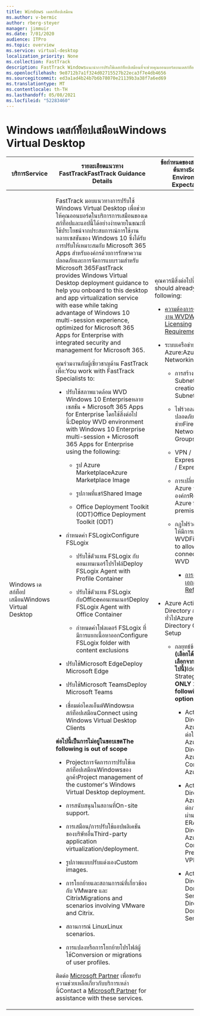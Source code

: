 ```yaml
---
title: Windows เดสก์ท็อปเสมือน
ms.author: v-bermic
author: rberg-steyer
manager: jimmuir
ms.date: 7/01/2020
audience: ITPro
ms.topic: overview
ms.service: virtual-desktop
localization_priority: None
ms.collection: FastTrack
description: FastTrack Windowsแนะนําการปรับใช้เดสก์ท็อปเสมือนที่จะช่วยคุณออนบอร์ดบนเดสก์ท็อปนี้
ms.openlocfilehash: 9e8712b7a1f324d02715527b22eca3f7e4db4656
ms.sourcegitcommit: ed3a1ad4b24b7b6b78070e21139b3a38f7a6ed69
ms.translationtype: MT
ms.contentlocale: th-TH
ms.lasthandoff: 05/08/2021
ms.locfileid: "52283460"
---
```

# <a name="windows-virtual-desktop"></a><span data-ttu-id="7b289-103">Windows เดสก์ท็อปเสมือน</span><span class="sxs-lookup"><span data-stu-id="7b289-103">Windows Virtual Desktop</span></span>

<table>
<thead>
<tr class="header">
<th><span data-ttu-id="7b289-104"><strong>บริการ</strong></span><span class="sxs-lookup"><span data-stu-id="7b289-104"><strong>Service</strong></span></span></th>
<th><span data-ttu-id="7b289-105"><strong>รายละเอียดแนวทาง FastTrack</strong></span><span class="sxs-lookup"><span data-stu-id="7b289-105"><strong>FastTrack Guidance Details</strong></span></span></th>
<th><span data-ttu-id="7b289-106"><strong>ข้อกำหนดของสภาพแวดล้อมต้นทาง</strong></span><span class="sxs-lookup"><span data-stu-id="7b289-106"><strong>Source Environment Expectations</strong></span></span></th>
</tr>
</thead>
<tbody>
<tr class="odd">
<td><span data-ttu-id="7b289-107">Windows เดสก์ท็อปเสมือน</span><span class="sxs-lookup"><span data-stu-id="7b289-107">Windows Virtual Desktop</span></span></td>
<td><p><span data-ttu-id="7b289-108">FastTrack มอบแนวทางการปรับใช้ Windows Virtual Desktop เพื่อช่วยให้คุณออนบอร์ดในบริการการเสมือนของเดสก์ท็อปและแอปนี้ได้อย่างง่ายดายในขณะที่ใช้ประโยชน์จากประสบการณ์การใช้งานหลายเซสชันของ Windows 10 ซึ่งได้รับการปรับให้เหมาะสมกับ Microsoft 365 Apps สําหรับองค์กรด้วยการรักษาความปลอดภัยและการจัดการแบบรวมสําหรับ Microsoft 365</span><span class="sxs-lookup"><span data-stu-id="7b289-108">FastTrack provides Windows Virtual Desktop deployment guidance to help you onboard to this desktop and app virtualization service with ease while taking advantage of Windows 10 multi-session experience, optimized for Microsoft 365 Apps for Enterprise with integrated security and management for Microsoft 365.</span></span></p>
<p><span data-ttu-id="7b289-109">คุณร่วมงานกับผู้เชี่ยวชาญด้าน FastTrack เพื่อ:</span><span class="sxs-lookup"><span data-stu-id="7b289-109">You work with FastTrack Specialists to:</span></span></p>
<ul>
<li><p><span data-ttu-id="7b289-110">ปรับใช้สภาพแวดล้อม WVD Windows 10 Enterpriseหลายเซสชัน + Microsoft 365 Apps for Enterprise โดยใช้สิ่งต่อไปนี้:</span><span class="sxs-lookup"><span data-stu-id="7b289-110">Deploy WVD environment with Windows 10 Enterprise multi-session + Microsoft 365 Apps for Enterprise using the following:</span></span></p>
<ul>
<li><p><span data-ttu-id="7b289-111">รูป Azure Marketplace</span><span class="sxs-lookup"><span data-stu-id="7b289-111">Azure Marketplace Image</span></span></p></li>
<li><p><span data-ttu-id="7b289-112">รูปภาพที่แชร์</span><span class="sxs-lookup"><span data-stu-id="7b289-112">Shared Image</span></span></p></li>
<li><p><span data-ttu-id="7b289-113">Office Deployment Toolkit (ODT)</span><span class="sxs-lookup"><span data-stu-id="7b289-113">Office Deployment Toolkit (ODT)</span></span></p></li>
</ul></li>
<li><p><span data-ttu-id="7b289-114">กําหนดค่า FSLogix</span><span class="sxs-lookup"><span data-stu-id="7b289-114">Configure FSLogix</span></span></p>
<ul>
<li><p><span data-ttu-id="7b289-115">ปรับใช้ตัวแทน FSLogix กับคอนเทนเนอร์โปรไฟล์</span><span class="sxs-lookup"><span data-stu-id="7b289-115">Deploy FSLogix Agent with Profile Container</span></span></p></li>
<li><p><span data-ttu-id="7b289-116">ปรับใช้ตัวแทน FSLogix กับOfficeคอนเทนเนอร์</span><span class="sxs-lookup"><span data-stu-id="7b289-116">Deploy FSLogix Agent with Office Container</span></span></p></li>
<li><p><span data-ttu-id="7b289-117">กําหนดค่าโฟลเดอร์ FSLogix ที่มีการแยกเนื้อหาออก</span><span class="sxs-lookup"><span data-stu-id="7b289-117">Configure FSLogix folder with content exclusions</span></span></p></li>
</ul></li>
<li><p><span data-ttu-id="7b289-118">ปรับใช้Microsoft Edge</span><span class="sxs-lookup"><span data-stu-id="7b289-118">Deploy Microsoft Edge</span></span></p></li>
<li><p><span data-ttu-id="7b289-119">ปรับใช้Microsoft Teams</span><span class="sxs-lookup"><span data-stu-id="7b289-119">Deploy Microsoft Teams</span></span></p></li>
<li><p><span data-ttu-id="7b289-120">เชื่อมต่อไคลเอ็นต์Windowsเดสก์ท็อปเสมือน</span><span class="sxs-lookup"><span data-stu-id="7b289-120">Connect using Windows Virtual Desktop Clients</span></span></p></li>
</ul>
<p><span data-ttu-id="7b289-121"><strong>ต่อไปนี้เป็นการไม่อยู่ในขอบเขต</strong></span><span class="sxs-lookup"><span data-stu-id="7b289-121"><strong>The following is out of scope</strong></span></span></p>
<ul>
<li><p><span data-ttu-id="7b289-122">Projectการจัดการการปรับใช้เดสก์ท็อปเสมือนWindowsของลูกค้า</span><span class="sxs-lookup"><span data-stu-id="7b289-122">Project management of the customer's Windows Virtual Desktop deployment.</span></span></p></li>
<li><p><span data-ttu-id="7b289-123">การสนับสนุนในสถานที่</span><span class="sxs-lookup"><span data-stu-id="7b289-123">On-site support.</span></span></p></li>
<li><p><span data-ttu-id="7b289-124">การเสมือน/การปรับใช้แอปพลิเคชันของบริษัทอื่น</span><span class="sxs-lookup"><span data-stu-id="7b289-124">Third-party application virtualization/deployment.</span></span></p></li>
<li><p><span data-ttu-id="7b289-125">รูปภาพแบบปรับแต่งเอง</span><span class="sxs-lookup"><span data-stu-id="7b289-125">Custom images.</span></span></p></li>
<li><p><span data-ttu-id="7b289-126">การโยกย้ายและสถานการณ์ที่เกี่ยวข้องกับ VMware และ Citrix</span><span class="sxs-lookup"><span data-stu-id="7b289-126">Migrations and scenarios involving VMware and Citrix.</span></span></p></li>
<li><p><span data-ttu-id="7b289-127">สถานการณ์ Linux</span><span class="sxs-lookup"><span data-stu-id="7b289-127">Linux scenarios.</span></span></p></li>
<li><p><span data-ttu-id="7b289-128">การแปลงหรือการโยกย้ายโปรไฟล์ผู้ใช้</span><span class="sxs-lookup"><span data-stu-id="7b289-128">Conversion or migrations of user profiles.</span></span></p></li>
</ul>
<p><span data-ttu-id="7b289-129">ติดต่อ <a href="https://go.microsoft.com/fwlink/?linkid=2080150">Microsoft Partner</a> เพื่อขอรับความช่วยเหลือเกี่ยวกับบริการเหล่านี้</span><span class="sxs-lookup"><span data-stu-id="7b289-129">Contact a <a href="https://go.microsoft.com/fwlink/?linkid=2080150">Microsoft Partner</a> for assistance with these services.</span></span></p></td>
<td><p><span data-ttu-id="7b289-130">คุณควรมีสิ่งต่อไปนี้อยู่แล้ว:</span><span class="sxs-lookup"><span data-stu-id="7b289-130">You should already have the following:</span></span></p>
<ul>
<li><p><span data-ttu-id="7b289-131"><a href="https://docs.microsoft.com/azure/virtual-desktop/overview#requirements">ความต้องการด้านสิทธิ์การใช้งาน WVD</a></span><span class="sxs-lookup"><span data-stu-id="7b289-131"><a href="https://docs.microsoft.com/azure/virtual-desktop/overview#requirements">WVD Licensing Requirements</a></span></span></p></li>
<li><p><span data-ttu-id="7b289-132">ระบบเครือข่าย Azure:</span><span class="sxs-lookup"><span data-stu-id="7b289-132">Azure Networking:</span></span></p>
<ul>
<li><p><span data-ttu-id="7b289-133">การสร้าง VNET &amp; Subnetting</span><span class="sxs-lookup"><span data-stu-id="7b289-133">VNET creation &amp; Subnetting</span></span></p></li>
<li><p><span data-ttu-id="7b289-134">ไฟร์วอลล์ / กลุ่มความปลอดภัยของเครือข่าย</span><span class="sxs-lookup"><span data-stu-id="7b289-134">Firewall / Network Security Groups</span></span></p></li>
<li><p><span data-ttu-id="7b289-135">VPN / ExpressRoute</span><span class="sxs-lookup"><span data-stu-id="7b289-135">VPN / ExpressRoute</span></span></p></li>
<li><p><span data-ttu-id="7b289-136">การเปลี่ยนเส้นทางไปยัง Azure จากภายในองค์กร</span><span class="sxs-lookup"><span data-stu-id="7b289-136">Routing to Azure from on-premises</span></span></p></li>
<li><p><span data-ttu-id="7b289-137">กฎไฟร์วอลล์เพื่ออนุญาตให้มีการเชื่อมต่อกับ WVD</span><span class="sxs-lookup"><span data-stu-id="7b289-137">Firewall rules to allow connectivity to WVD</span></span></p>
<ul>
<li><p><span data-ttu-id="7b289-138"><a href="https://docs.microsoft.com/azure/virtual-desktop/overview#supported-remote-desktop-clients">การอ้างอิงเอกสาร</a></span><span class="sxs-lookup"><span data-stu-id="7b289-138"><a href="https://docs.microsoft.com/azure/virtual-desktop/overview#supported-remote-desktop-clients">Docs Reference</a></span></span></p></li>
</ul></li>
</ul></li>
<li><p><span data-ttu-id="7b289-139">Azure Active Directory การตั้งค่าทั่วไป</span><span class="sxs-lookup"><span data-stu-id="7b289-139">Azure Active Directory General Setup</span></span></p>
<ul>
<li><p><span data-ttu-id="7b289-140">กลยุทธ์ข้อมูล <strong>เฉพาะตัว (เลือกได้เพียง 1 ตัวเลือกจาก 3 ตัวเลือกต่อไปนี้)</strong></span><span class="sxs-lookup"><span data-stu-id="7b289-140">Identity Strategy <strong>(Select ONLY 1 of the following 3 options)</strong></span></span></p>
<ul>
<li><p><span data-ttu-id="7b289-141">Active Directory ที่มี Azure AD เชื่อมต่อใน Azure</span><span class="sxs-lookup"><span data-stu-id="7b289-141">Active Directory with Azure AD Connect in Azure</span></span></p></li>
<li><p><span data-ttu-id="7b289-142">Active Directory ที่มี Azure AD เชื่อมต่อภายในองค์กรผ่าน VPN / ER</span><span class="sxs-lookup"><span data-stu-id="7b289-142">Active Directory with Azure AD Connect On Premise over VPN / ER</span></span></p></li>
<li><p><span data-ttu-id="7b289-143">Active Directory Domain Services</span><span class="sxs-lookup"><span data-stu-id="7b289-143">Active Directory Domain Services</span></span></p></li>
</ul></li>
</ul></li>
</ul></td>
</tr>
</tbody>
</table>
